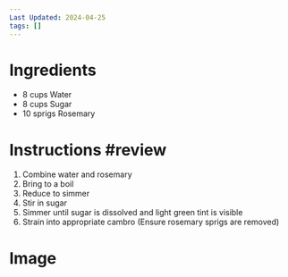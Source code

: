 ```yaml
---
Last Updated: 2024-04-25
tags: []
---
```



# Ingredients
- 8 cups Water
- 8 cups Sugar
- 10 sprigs Rosemary




# Instructions #review
1. Combine water and rosemary 
2. Bring to a boil 
3. Reduce to simmer
4. Stir in sugar
5. Simmer until sugar is dissolved and light green tint is visible
6. Strain into appropriate cambro (Ensure rosemary sprigs are removed)


# Image
